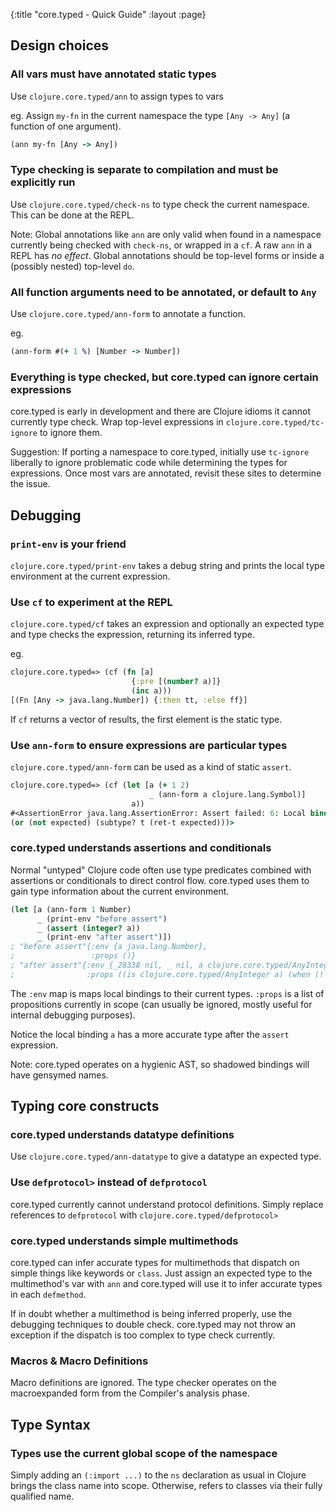 {:title "core.typed - Quick Guide"
 :layout :page}

## Design choices

### All vars must have annotated static types

Use `clojure.core.typed/ann` to assign types to vars

eg. Assign `my-fn` in the current namespace the type `[Any -> Any]` (a function of one argument).

```clojure
(ann my-fn [Any -> Any])
```

### Type checking is separate to compilation and must be explicitly run

Use `clojure.core.typed/check-ns` to type check the current namespace.
This can be done at the REPL.

Note: Global annotations like `ann` are only valid when found in a namespace currently being
checked with `check-ns`, or wrapped in a `cf`. A raw `ann` in a REPL has *no effect*.
Global annotations should be top-level forms or inside a (possibly nested) top-level `do`.

### All function arguments need to be annotated, or default to `Any`

Use `clojure.core.typed/ann-form` to annotate a function.

eg.

```clojure
(ann-form #(+ 1 %) [Number -> Number])
```

### Everything is type checked, but core.typed can ignore certain expressions

core.typed is early in development and there are Clojure idioms it cannot
currently type check. Wrap top-level expressions in `clojure.core.typed/tc-ignore`
to ignore them.

Suggestion: If porting a namespace to core.typed, initially use `tc-ignore` liberally to ignore problematic
code while determining the types for expressions. Once most vars are annotated, revisit
these sites to determine the issue.

## Debugging

### `print-env` is your friend

`clojure.core.typed/print-env` takes a debug string and prints the local type environment at the current expression.

### Use `cf` to experiment at the REPL

`clojure.core.typed/cf` takes an expression and optionally an expected type and type checks the expression,
returning its inferred type.

eg.

```clojure
clojure.core.typed=> (cf (fn [a]
                           {:pre [(number? a)]}
                           (inc a)))
[(Fn [Any -> java.lang.Number]) {:then tt, :else ff}]
```

If `cf` returns a vector of results, the first element is the static type.

### Use `ann-form` to ensure expressions are particular types

`clojure.core.typed/ann-form` can be used as a kind of static `assert`.

```clojure
clojure.core.typed=> (cf (let [a (+ 1 2)
                               _ (ann-form a clojure.lang.Symbol)]
                           a))
#<AssertionError java.lang.AssertionError: Assert failed: 6: Local binding a expected type clojure.lang.Symbol, but actual type clojure.core.typed/AnyInteger
(or (not expected) (subtype? t (ret-t expected)))>
```

### core.typed understands assertions and conditionals

Normal "untyped"  Clojure code often use type predicates combined with assertions or conditionals to direct control flow.
core.typed uses them to gain type information about the current environment.

```clojure
(let [a (ann-form 1 Number)
      _ (print-env "before assert")
      _ (assert (integer? a))
      _ (print-env "after assert")])
; "before assert"{:env {a java.lang.Number},
;                 :props ()}
; "after assert"{:env {_28338 nil, _ nil, a clojure.core.typed/AnyInteger},
;                :props ((is clojure.core.typed/AnyInteger a) (when (! (U false nil) _) ff) (when (! (U false nil) _) ff) (when (! (U false nil) _28338) ff))}
```

The `:env` map is maps local bindings to their current types.
`:props` is a list of propositions currently in scope (can usually be ignored, mostly useful for internal debugging purposes).

Notice the local binding `a` has a more accurate type after the `assert` expression.

Note: core.typed operates on a hygienic AST, so shadowed bindings will have gensymed names.

## Typing core constructs

### core.typed understands datatype definitions

Use `clojure.core.typed/ann-datatype` to give a datatype an expected type.

### Use `defprotocol>` instead of `defprotocol`

core.typed currently cannot understand protocol definitions. Simply replace references to `defprotocol`
with `clojure.core.typed/defprotocol>`

### core.typed understands simple multimethods

core.typed can infer accurate types for multimethods that dispatch on simple things like keywords or `class`.
Just assign an expected type to the multimethod's var with `ann` and core.typed will use it to infer accurate
types in each `defmethod`.

If in doubt whether a multimethod is being inferred properly, use the debugging techniques to double check.
core.typed may not throw an exception if the dispatch is too complex to type check currently.

### Macros & Macro Definitions

Macro definitions are ignored. The type checker operates on the macroexpanded form from
the Compiler's analysis phase.

## Type Syntax

### Types use the current global scope of the namespace

Simply adding an `(:import ...)` to the `ns` declaration as usual in Clojure brings the class name into scope.
Otherwise, refers to classes via their fully qualified name.
